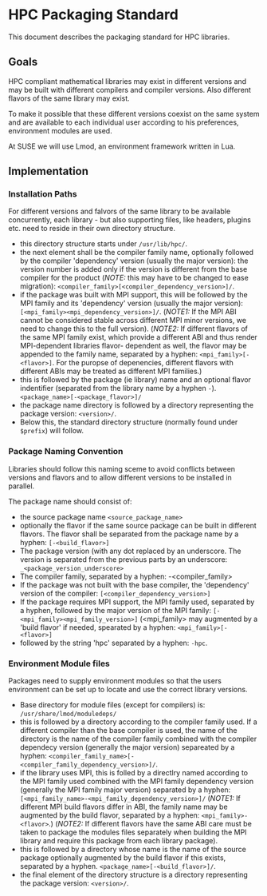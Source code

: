 # HPC Packaging Standard

This document describes the packaging standard for HPC libraries.

## Goals

HPC compliant mathematical libraries may exist in different 
versions and may be built with different compilers and compiler 
versions. Also different flavors of the same library may exist.

To make it possible that these different versions coexist on
the same system and are available to each individual user
according to his preferences, environment modules are used.

At SUSE we will use Lmod, an environment framework written in
Lua.

## Implementation

### Installation Paths

For different versions and falvors of the same library to be available
concurrently, each library - but also supporting files, like headers,
plugins etc. need to reside in their own directory structure.
- this directory structure starts under `/usr/lib/hpc/`.
- the next element shall be the compiler family name, optionally followed
  by the compiler 'dependency' version (usually the major version): 
  the version number is added only if the version is different 
  from the base compiler for the product (*NOTE:* this may have 
  to be changed to ease migration):
  `<compiler_family>[<compiler_dependency_version>]/`.
- if the package was built with MPI support, this will be followed by 
  the MPI family and its 'dependency' version (usually the major version):
  `[<mpi_family><mpi_dependency_version>]/`.
  (*NOTE1:* If the MPI ABI cannot be considered stable across different
  MPI minor versions, we need to change this to the full version).
  (*NOTE2:* If different flavors of the same MPI family exist, which
  provide a different ABI and thus render MPI-dependent libraries flavor-
  dependent as well, the flavor may be appended to the family name,
  separated by a hyphen: `<mpi_family>[-<flavor>]`. For the puropse
  of depenencies, different flavors with different ABIs may be treated
  as different MPI families.)
- this is followed by the package (ie library) name and an optional
  flavor indentifier (separated from the library name by a hyphen `-`).
  `<package_name>[-<package_flavor>]/`
- the package name directory is followed by a directory representing
  the package version: `<version>/`.
- Below this, the standard directory structure (normally found under
  `$prefix`) will follow.
	

### Package Naming Convention

Libraries should follow this naming sceme to avoid conflicts between
versions and flavors and to allow different versions to be installed
in parallel.

The package name should consist of:
- the source package name
  `<source_package_name>`
- optionally the flavor if the same source package can be built
  in different flavors. The flavor shall be separated from the
  package name by a hyphen:
  `[-<build_flavor>]`
- The package version (with any dot replaced by an underscore.
  The version is separated from the previous parts by an underscore:
  `_<package_version_underscore>`
- The compiler family, separated by a hyphen:
  -<compiler_family>
- If the package was not built with the base compiler, the 'dependency' 
  version of the compiler:
  `[<compiler_dependency_version>]`
- If the package requires MPI support, the MPI family used, separated
  by a hyphen, followed by the major version of the MPI family:
  `[-<mpi_family><mpi_family_version>]` (<mpi_family> may augmented
  by a 'build flavor' if needed, spearated by a hyphen: `<mpi_family>[-<flavor>]`
- followed by the string 'hpc' separated by a hyphen: `-hpc`.

### Environment Module files

Packages need to supply environment modules so that the users 
environment can be set up to locate and use the correct library
versions.

- Base directory for module files (except for compilers) is:
  `/usr/share/lmod/moduledeps/`
- this is followed by a directory according to the compiler family
  used. If a different compiler than the base compiler is used,
  the name of the directory is the name of the compiler family
  combined with the compiler dependecy version (generally the major
  version) separeated by a hyphen:
  `<compiler_family_name>[-<compiler_family_dependency_version>]/`.
- if the library uses MPI, this is folled by a directlry named
  according to the MPI family used combined with the MPI family
  dependency version (generally the MPI family major version) separated
  by a hyphen:
  `[<mpi_family_name>-<mpi_family_dependency_version>]/`
  (*NOTE1:* If different MPI build flavors differ in ABI, the family
  name may be augmented by the build flavor, separated by a hyphen:
  `<mpi_family>-<flavor>`.)
  (*NOTE2:* If different flavors have the same ABI
  care must be taken to package the modules files separately when
  building the MPI library and require this package from each library
  package).
- this is followed by a directory whose name is the name of the
  source package optionally augmented by the build flavor if this
  exists, separated by a hyphen.
  `<package_name>[-<build_flavor>]/`.
- the final element of the directory structure is a directory representing
  the package version: `<version>/`.


